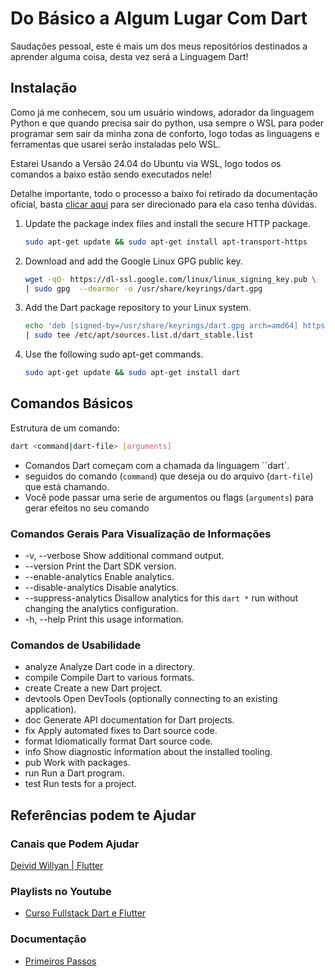 # Do Básico a Algum Lugar Com Dart

Saudações pessoal, este é mais um dos meus repositórios destinados a aprender alguma coisa, desta vez será a Linguagem Dart!

## Instalação

Como já me conhecem, sou um usuário windows, adorador da linguagem Python e que quando precisa sair do python, usa sempre o WSL para poder programar sem sair da minha zona de conforto, logo todas as linguagens e ferramentas que usarei serão instaladas pelo WSL.

Estarei Usando a Versão 24.04 do Ubuntu via WSL, logo todos os comandos a baixo estão sendo executados nele!

Detalhe importante, todo o processo a baixo foi retirado da documentação oficial, basta [clicar aqui](https://dart.dev/get-dart#install) para ser direcionado para ela caso tenha dúvidas.

1. Update the package index files and install the secure HTTP package.

    ```bash
    sudo apt-get update && sudo apt-get install apt-transport-https
    ```

2. Download and add the Google Linux GPG public key.

    ```bash
    wget -qO- https://dl-ssl.google.com/linux/linux_signing_key.pub \
    | sudo gpg  --dearmor -o /usr/share/keyrings/dart.gpg
    ```

3. Add the Dart package repository to your Linux system.

    ```bash
    echo 'deb [signed-by=/usr/share/keyrings/dart.gpg arch=amd64] https://storage.googleapis.com/download.dartlang.org/linux/debian stable main' \
    | sudo tee /etc/apt/sources.list.d/dart_stable.list
    ```

4. Use the following sudo apt-get commands.

    ```bash
    sudo apt-get update && sudo apt-get install dart
    ```

## Comandos Básicos

Estrutura de um comando:

```bash
dart <command|dart-file> [arguments]
```

- Comandos Dart começam com a chamada da linguagem ``dart`.
- seguidos do comando (`command`) que deseja ou do arquivo (`dart-file`) que está chamando.
- Você pode passar uma serie de argumentos ou flags (`arguments`) para gerar efeitos no seu comando

### Comandos Gerais Para Visualização de Informações

- -v, --verbose               Show additional command output.
- --version               Print the Dart SDK version.
- --enable-analytics      Enable analytics.
- --disable-analytics     Disable analytics.
- --suppress-analytics    Disallow analytics for this `dart *` run without changing the analytics configuration.
- -h, --help                  Print this usage information.

### Comandos de Usabilidade

- analyze    Analyze Dart code in a directory.
- compile    Compile Dart to various formats.
- create     Create a new Dart project.
- devtools   Open DevTools (optionally connecting to an existing application).
- doc        Generate API documentation for Dart projects.
- fix        Apply automated fixes to Dart source code.
- format     Idiomatically format Dart source code.
- info       Show diagnostic information about the installed tooling.
- pub        Work with packages.
- run        Run a Dart program.
- test       Run tests for a project.

## Referências podem te Ajudar

### Canais que Podem Ajudar

[Deivid Willyan | Flutter](https://www.youtube.com/@FlutterCursos/playlists)

### Playlists no Youtube

- [Curso Fullstack Dart e Flutter](https://www.youtube.com/watch?v=CowjMR7yU9w&list=PLRpTFz5_57cvJyGFOD-Jx_cYqc1t2Wjk1)

### Documentação

- [Primeiros Passos](https://dart.dev/language)
